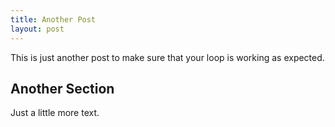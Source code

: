 ```yaml
---
title: Another Post
layout: post
---
```


This is just another post to make sure that your loop is working as expected.

## Another Section

Just a little more text.
